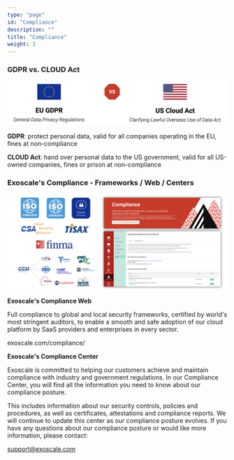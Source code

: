 ```yaml
---
type: "page"
id: "Compliance"
description: ""
title: "Compliance"
weight: 3
---
```



### GDPR vs. CLOUD Act

![GDPRvsCLOUDact](GDPRvsCLOUDact.png)

**GDPR**: protect personal data, valid for all companies operating in the EU, fines at non-compliance

**CLOUD Act**: hand over personal data to the US government, valid for all US-owned companies, fines or prison at non-compliance


### Exoscale's Compliance - Frameworks / Web / Centers

![exoscale-compliance](exoscale-compliance.png)

**Exoscale's Compliance Web**

Full compliance to global and local security frameworks, certified by world's most stringent auditors, to enable a smooth and safe adoption of our cloud platform by SaaS providers and enterprises in every sector.

exoscale.com/compliance/

**Exoscale's Compliance Center**

Exoscale is committed to helping our customers achieve and maintain compliance with industry and government regulations. In our Compliance Center, you will find all the information you need to know about our compliance posture.

This includes information about our security controls, policies and procedures, as well as certificates, attestations and compliance reports. We will continue to update this center as our compliance posture evolves. If you have any questions about our compliance posture or would like more information, please contact:

support@exoscale.com